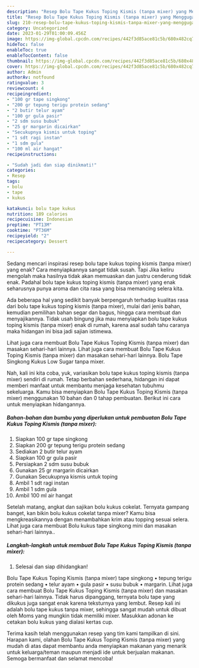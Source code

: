 ```yaml
---
description: "Resep Bolu Tape Kukus Toping Kismis (tanpa mixer) yang Menggugah Selera , Bisa Manjain Lidah"
title: "Resep Bolu Tape Kukus Toping Kismis (tanpa mixer) yang Menggugah Selera , Bisa Manjain Lidah"
slug: 210-resep-bolu-tape-kukus-toping-kismis-tanpa-mixer-yang-menggugah-selera-bisa-manjain-lidah
category: Uncategorized
date: 2023-01-29T01:00:09.456Z
image: https://img-global.cpcdn.com/recipes/442f3d85ace81c5b/680x482cq70/bolu-tape-kukus-toping-kismis-tanpa-mixer-foto-resep-utama.jpg
hideToc: false
enableToc: true
enableTocContent: false
thumbnail: https://img-global.cpcdn.com/recipes/442f3d85ace81c5b/680x482cq70/bolu-tape-kukus-toping-kismis-tanpa-mixer-foto-resep-utama.jpg
cover: https://img-global.cpcdn.com/recipes/442f3d85ace81c5b/680x482cq70/bolu-tape-kukus-toping-kismis-tanpa-mixer-foto-resep-utama.jpg
author: Admin
authorAv: notfound
ratingvalue: 3
reviewcount: 4
recipeingredient:
- "100 gr tape singkong"
- "200 gr tepung terigu protein sedang"
- "2 butir telur ayam"
- "100 gr gula pasir"
- "2 sdm susu bubuk"
- "25 gr margarin dicairkan"
- "Secukupnya kismis untuk toping"
- "1 sdt ragi instan"
- "1 sdm gula"
- "100 ml air hangat"
recipeinstructions:

- "Sudah jadi dan siap dinikmati!"
categories:
- Resep
tags:
- bolu
- tape
- kukus

katakunci: bolu tape kukus 
nutrition: 189 calories
recipecuisine: Indonesian
preptime: "PT13M"
cooktime: "PT36M"
recipeyield: "2"
recipecategory: Dessert

---
```



Sedang mencari inspirasi resep bolu tape kukus toping kismis (tanpa mixer) yang enak? Cara menyiapkannya sangat tidak susah. Tapi Jika keliru mengolah maka hasilnya tidak akan memuaskan dan justru cenderung tidak enak. Padahal bolu tape kukus toping kismis (tanpa mixer) yang enak seharusnya punya aroma dan cita rasa yang bisa memancing selera kita.


Ada beberapa hal yang sedikit banyak berpengaruh terhadap kualitas rasa dari bolu tape kukus toping kismis (tanpa mixer), mulai dari jenis bahan, kemudian pemilihan bahan segar dan bagus, hingga cara membuat dan menyajikannya. Tidak usah bingung jika mau menyiapkan bolu tape kukus toping kismis (tanpa mixer) enak di rumah, karena asal sudah tahu caranya maka hidangan ini bisa jadi sajian istimewa.

Lihat juga cara membuat Bolu Tape Kukus Toping Kismis (tanpa mixer) dan masakan sehari-hari lainnya. Lihat juga cara membuat Bolu Tape Kukus Toping Kismis (tanpa mixer) dan masakan sehari-hari lainnya. Bolu Tape Singkong Kukus Low Sugar tanpa mixer.


Nah, kali ini kita coba, yuk, variasikan bolu tape kukus toping kismis (tanpa mixer) sendiri di rumah. Tetap berbahan sederhana, hidangan ini dapat memberi manfaat untuk membantu menjaga kesehatan tubuhmu sekeluarga. Kamu bisa menyiapkan Bolu Tape Kukus Toping Kismis (tanpa mixer) menggunakan 10 bahan dan 0 tahap pembuatan. Berikut ini cara untuk menyiapkan hidangannya.

<!--inarticleads1-->

##### Bahan-bahan dan bumbu yang diperlukan untuk pembuatan Bolu Tape Kukus Toping Kismis (tanpa mixer):

1. Siapkan 100 gr tape singkong
1. Siapkan 200 gr tepung terigu protein sedang
1. Sediakan 2 butir telur ayam
1. Siapkan 100 gr gula pasir
1. Persiapkan 2 sdm susu bubuk
1. Gunakan 25 gr margarin dicairkan
1. Gunakan Secukupnya kismis untuk toping
1. Ambil 1 sdt ragi instan
1. Ambil 1 sdm gula
1. Ambil 100 ml air hangat


Setelah matang, angkat dan sajikan bolu kukus cokelat. Ternyata gampang banget, kan bikin bolu kukus cokelat tanpa mixer? Kamu bisa mengkreasikannya dengan menambahkan krim atau topping sesuai selera. Lihat juga cara membuat Bolu kukus tape singkong mini dan masakan sehari-hari lainnya.. 

<!--inarticleads2-->

##### Langkah-langkah untuk membuat Bolu Tape Kukus Toping Kismis (tanpa mixer):


1. Selesai dan siap dihidangkan!

Bolu Tape Kukus Toping Kismis (tanpa mixer) tape singkong • tepung terigu protein sedang • telur ayam • gula pasir • susu bubuk • margarin. Lihat juga cara membuat Bolu Tape Kukus Toping Kismis (tanpa mixer) dan masakan sehari-hari lainnya. Tidak harus dipanggang, ternyata bolu tape yang dikukus juga sangat enak karena teksturnya yang lembut. Resep kali ini adalah bolu tape kukus tanpa mixer, sehingga sangat mudah untuk dibuat oleh Moms yang mungkin tidak memiliki mixer. Masukkan adonan ke cetakan bolu kukus yang dialasi kertas cup. 

Terima kasih telah menggunakan resep yang tim kami tampilkan di sini. Harapan kami, olahan Bolu Tape Kukus Toping Kismis (tanpa mixer) yang mudah di atas dapat membantu anda menyiapkan makanan yang menarik untuk keluarga/teman maupun menjadi ide untuk berjualan makanan. Semoga bermanfaat dan selamat mencoba!
